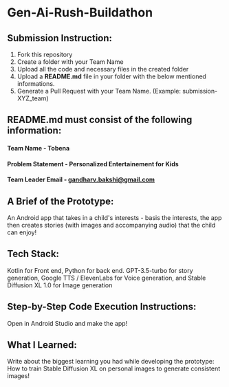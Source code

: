 # Gen-Ai-Rush-Buildathon

## Submission Instruction:
  1. Fork this repository
  2. Create a folder with your Team Name
  3. Upload all the code and necessary files in the created folder
  4. Upload a **README.md** file in your folder with the below mentioned informations.
  5. Generate a Pull Request with your Team Name. (Example: submission-XYZ_team)

## README.md must consist of the following information:

#### Team Name - Tobena
#### Problem Statement -  Personalized Entertainement for Kids
#### Team Leader Email - gandharv.bakshi@gmail.com  

## A Brief of the Prototype:
An Android app that takes in a child's interests - basis the interests, the app then creates stories (with images and accompanying audio) that the child can enjoy!

## Tech Stack: 
Kotlin for Front end, Python for back end. GPT-3.5-turbo for story generation, Google TTS / ElevenLabs for Voice generation, and Stable Diffusion XL 1.0 for Image generation 

## Step-by-Step Code Execution Instructions:
  Open in Android Studio and make the app! 
  
## What I Learned:
   Write about the biggest learning you had while developing the prototype: How to train Stable Diffusion XL on personal images to generate consistent images! 

 
 